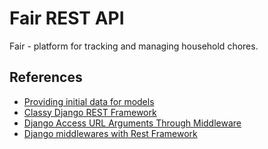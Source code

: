 # Fair REST API

Fair - platform for tracking and managing household chores.

## References

- [Providing initial data for models](https://docs.djangoproject.com/en/3.2/howto/initial-data/)
- [Classy Django REST Framework](http://www.cdrf.co/)
- [Django Access URL Arguments Through Middleware](https://ruddra.com/django-store-url-argument-through-middleware/)
- [Django middlewares with Rest Framework](https://crondev.blog/2018/05/13/django-middlewares-with-rest-framework/)
